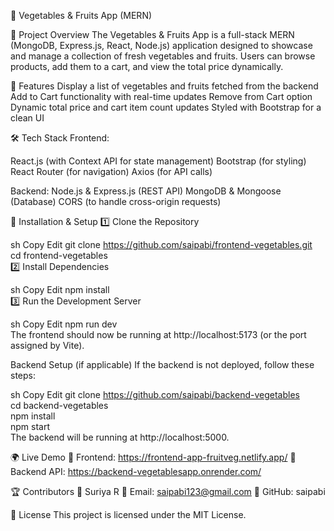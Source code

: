 🍏 Vegetables & Fruits App (MERN) 

📌 Project Overview
The Vegetables & Fruits App is a full-stack MERN (MongoDB, Express.js, React, Node.js) application designed to showcase and manage a collection of fresh vegetables and fruits. Users can browse products, add them to a cart, and view the total price dynamically.

🚀 Features
Display a list of vegetables and fruits fetched from the backend
Add to Cart functionality with real-time updates
Remove from Cart option
Dynamic total price and cart item count updates
Styled with Bootstrap for a clean UI

🛠️ Tech Stack
Frontend:

React.js (with Context API for state management)
Bootstrap (for styling)
React Router (for navigation)
Axios (for API calls)

Backend:
Node.js & Express.js (REST API)
MongoDB & Mongoose (Database)
CORS (to handle cross-origin requests)

🔧 Installation & Setup
1️⃣ Clone the Repository

sh
Copy
Edit
git clone https://github.com/saipabi/frontend-vegetables.git  
cd frontend-vegetables  
2️⃣ Install Dependencies

sh
Copy
Edit
npm install  
3️⃣ Run the Development Server

sh
Copy
Edit
npm run dev  
The frontend should now be running at http://localhost:5173 (or the port assigned by Vite).

Backend Setup (if applicable)
If the backend is not deployed, follow these steps:

sh
Copy
Edit
git clone https://github.com/saipabi/backend-vegetables  
cd backend-vegetables  
npm install  
npm start  
The backend will be running at http://localhost:5000.

🌍 Live Demo
🔗 Frontend: https://frontend-app-fruitveg.netlify.app/
🔗 Backend API: https://backend-vegetablesapp.onrender.com/

🏆 Contributors
👤 Suriya R
📧 Email: saipabi123@gmail.com
🔗 GitHub: saipabi

📜 License
This project is licensed under the MIT License.
